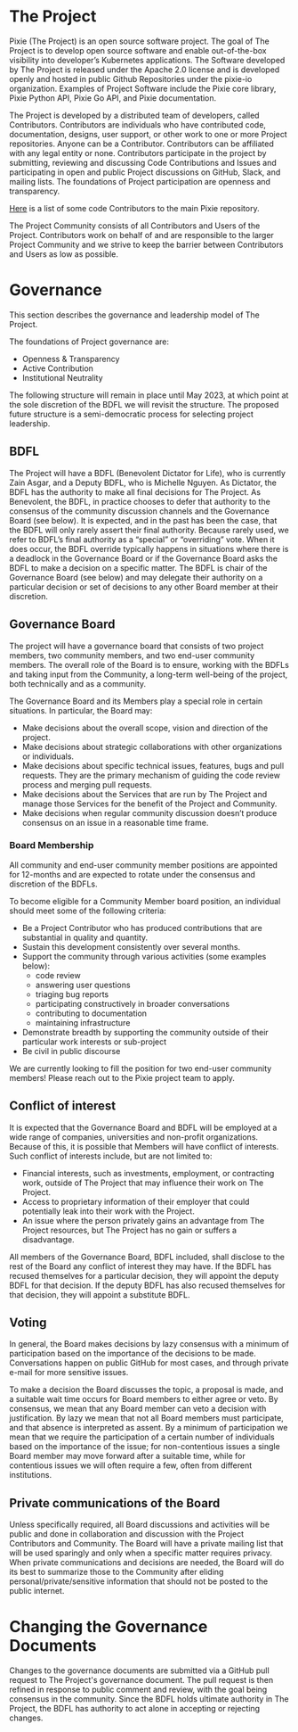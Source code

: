 # The Project
Pixie (The Project) is an open source software project. The goal of The Project is to develop open source software and enable out-of-the-box visibility into developer’s Kubernetes applications. The Software developed by The Project is released under the Apache 2.0 license and is developed openly and hosted in public Github Repositories under the pixie-io organization. Examples of Project Software include the Pixie core library, Pixie Python API, Pixie Go API, and Pixie documentation.

The Project is developed by a distributed team of developers, called Contributors. Contributors are individuals who have contributed code, documentation, designs, user support, or other work to one or more Project repositories. Anyone can be a Contributor. Contributors can be affiliated with any legal entity or none. Contributors participate in the project by submitting, reviewing and discussing Code Contributions and Issues and participating in open and public Project discussions on GitHub, Slack, and mailing lists. The foundations of Project participation are openness and transparency.

[Here](https://github.com/pixie-io/pixie/blob/main/AUTHORS) is a list of some code Contributors to the main Pixie repository.

The Project Community consists of all Contributors and Users of the Project. Contributors work on behalf of and are responsible to the larger Project Community and we strive to keep the barrier between Contributors and Users as low as possible.

# Governance
This section describes the governance and leadership model of The Project.

The foundations of Project governance are:

- Openness & Transparency
- Active Contribution
- Institutional Neutrality

The following structure will remain in place until May 2023, at which point at the sole discretion of the BDFL we will revisit the structure. The proposed future structure is a semi-democratic process for selecting project leadership.

## BDFL
The Project will have a BDFL (Benevolent Dictator for Life), who is currently Zain Asgar, and a Deputy BDFL, who is Michelle Nguyen. As Dictator, the BDFL has the authority to make all final decisions for The Project. As Benevolent, the BDFL, in practice chooses to defer that authority to the consensus of the community discussion channels and the Governance Board (see below). It is expected, and in the past has been the case, that the BDFL will only rarely assert their final authority. Because rarely used, we refer to BDFL’s final authority as a “special” or “overriding” vote. When it does occur, the BDFL override typically happens in situations where there is a deadlock in the Governance Board or if the Governance Board asks the BDFL to make a decision on a specific matter. The BDFL is chair of the Governance Board (see below) and may delegate their authority on a particular decision or set of decisions to any other Board member at their discretion.

## Governance Board
The project will have a governance board that consists of two project members, two community members, and two end-user community members. The overall role of the Board is to ensure, working with the BDFLs and taking input from the Community, a long-term well-being of the project, both technically and as a community.

The Governance Board and its Members play a special role in certain situations. In particular, the Board may:

- Make decisions about the overall scope, vision and direction of the project.
- Make decisions about strategic collaborations with other organizations or individuals.
- Make decisions about specific technical issues, features, bugs and pull requests. They are the primary mechanism of guiding the code review process and merging pull requests.
- Make decisions about the Services that are run by The Project and manage those Services for the benefit of the Project and Community.
- Make decisions when regular community discussion doesn’t produce consensus on an issue in a reasonable time frame.

### Board Membership
All community and end-user community member positions are appointed for 12-months and are expected to rotate under the consensus and discretion of the BDFLs.

To become eligible for a Community Member board position, an individual should meet some of the following criteria:

- Be a Project Contributor who has produced contributions that are substantial in quality and quantity.
- Sustain this development consistently over several months.
- Support the community through various activities (some examples below):
  - code review
  - answering user questions
  - triaging bug reports
  - participating constructively in broader conversations
  - contributing to documentation
  - maintaining infrastructure
- Demonstrate breadth by supporting the community outside of their particular work interests or sub-project
- Be civil in public discourse

We are currently looking to fill the position for two end-user community members! Please reach out to the Pixie project team to apply.

## Conflict of interest
It is expected that the Governance Board and BDFL will be employed at a wide range of companies, universities and non-profit organizations. Because of this, it is possible that Members will have conflict of interests. Such conflict of interests include, but are not limited to:

- Financial interests, such as investments, employment, or contracting work, outside of The Project that may influence their work on The Project.
- Access to proprietary information of their employer that could potentially leak into their work with the Project.
- An issue where the person privately gains an advantage from The Project resources, but The Project has no gain or suffers a disadvantage.

All members of the Governance Board, BDFL included, shall disclose to the rest of the Board any conflict of interest they may have. If the BDFL has recused themselves for a particular decision, they will appoint the deputy BDFL for that decision. If the deputy BDFL has also recused themselves for that decision, they will appoint a substitute BDFL.

## Voting
In general, the Board makes decisions by lazy consensus with a minimum of participation based on the importance of the decisions to be made. Conversations happen on public GitHub for most cases, and through private e-mail for more sensitive issues.

To make a decision the Board discusses the topic, a proposal is made, and a suitable wait time occurs for Board members to either agree or veto. By consensus, we mean that any Board member can veto a decision with justification. By lazy we mean that not all Board members must participate, and that absence is interpreted as assent. By a minimum of participation we mean that we require the participation of a certain number of individuals based on the importance of the issue; for non-contentious issues a single Board member may move forward after a suitable time, while for contentious issues we will often require a few, often from different institutions.

## Private communications of the Board
Unless specifically required, all Board discussions and activities will be public and done in collaboration and discussion with the Project Contributors and Community. The Board will have a private mailing list that will be used sparingly and only when a specific matter requires privacy. When private communications and decisions are needed, the Board will do its best to summarize those to the Community after eliding personal/private/sensitive information that should not be posted to the public internet.

# Changing the Governance Documents
Changes to the governance documents are submitted via a GitHub pull request to The Project's governance document. The pull request is then refined in response to public comment and review, with the goal being consensus in the community. Since the BDFL holds ultimate authority in The Project, the BDFL has authority to act alone in accepting or rejecting changes.
